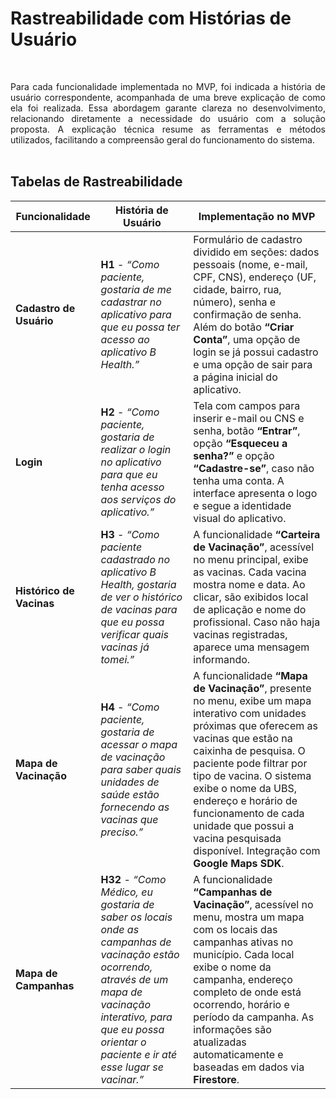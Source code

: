 # Rastreabilidade com Histórias de Usuário
<br>

<p align="justify">Para cada funcionalidade implementada no MVP, foi indicada a história de usuário correspondente, acompanhada de uma breve explicação de como ela foi realizada. Essa abordagem garante clareza no desenvolvimento, relacionando diretamente a necessidade do usuário com a solução proposta. A explicação técnica resume as ferramentas e métodos utilizados, facilitando a compreensão geral do funcionamento do sistema.
<br>
<br>

## Tabelas de Rastreabilidade

| Funcionalidade         | História de Usuário                                                                                                           | Implementação no MVP                                                                                                                                                                                                                                                                                                                                                                                                   |
|------------------------|--------------------------------------------------------------------------------------------------------------------------------|------------------------------------------------------------------------------------------------------------------------------------------------------------------------------------------------------------------------------------------------------------------------------------------------------------------------------------------------------------------------------------------------------------------------|
| **Cadastro de Usuário** | **H1** - *“Como paciente, gostaria de me cadastrar no aplicativo para que eu possa ter acesso ao aplicativo B Health.”*        | Formulário de cadastro dividido em seções: dados pessoais (nome, e-mail, CPF, CNS), endereço (UF, cidade, bairro, rua, número), senha e confirmação de senha. Além do botão **“Criar Conta”**, uma opção de login se já possui cadastro e uma opção de sair para a página inicial do aplicativo.                                                                             |
| **Login**               | **H2** - *“Como paciente, gostaria de realizar o login no aplicativo para que eu tenha acesso aos serviços do aplicativo.”*    | Tela com campos para inserir e-mail ou CNS e senha, botão **“Entrar”**, opção **“Esqueceu a senha?”** e opção **“Cadastre-se”**, caso não tenha uma conta. A interface apresenta o logo e segue a identidade visual do aplicativo.                                                                                                                                                                                    |
| **Histórico de Vacinas**| **H3** - *“Como paciente cadastrado no aplicativo B Health, gostaria de ver o histórico de vacinas para que eu possa verificar quais vacinas já tomei.”* | A funcionalidade **“Carteira de Vacinação”**, acessível no menu principal, exibe as vacinas. Cada vacina mostra nome e data. Ao clicar, são exibidos local de aplicação e nome do profissional. Caso não haja vacinas registradas, aparece uma mensagem informando.                                                                                                         |
| **Mapa de Vacinação**   | **H4** - *“Como paciente, gostaria de acessar o mapa de vacinação para saber quais unidades de saúde estão fornecendo as vacinas que preciso.”* | A funcionalidade **“Mapa de Vacinação”**, presente no menu, exibe um mapa interativo com unidades próximas que oferecem as vacinas que estão na caixinha de pesquisa. O paciente pode filtrar por tipo de vacina. O sistema exibe o nome da UBS, endereço e horário de funcionamento de cada unidade que possui a vacina pesquisada disponível. Integração com **Google Maps SDK**. |
| **Mapa de Campanhas**   | **H32** - *“Como Médico, eu gostaria de saber os locais onde as campanhas de vacinação estão ocorrendo, através de um mapa de vacinação interativo, para que eu possa orientar o paciente e ir até esse lugar se vacinar.”* | A funcionalidade **“Campanhas de Vacinação”**, acessível no menu, mostra um mapa com os locais das campanhas ativas no município. Cada local exibe o nome da campanha, endereço completo de onde está ocorrendo, horário e período da campanha. As informações são atualizadas automaticamente e baseadas em dados via **Firestore**.                                               |

